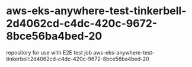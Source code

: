 # aws-eks-anywhere-test-tinkerbell-2d4062cd-c4dc-420c-9672-8bce56ba4bed-20
repository for use with E2E test job aws-eks-anywhere-test-tinkerbell:2d4062cd-c4dc-420c-9672-8bce56ba4bed-20
